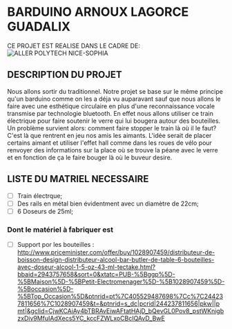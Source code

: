 # BARDUINO ARNOUX LAGORCE GUADALIX
CE PROJET EST REALISE DANS LE CADRE DE:
![ALLER POLYTECH NICE-SOPHIA](http://unice.fr/formation/formation-initiale/epuing54/++resource++unice.gof.images/logos/epu.png)

## DESCRIPTION DU PROJET
  Nous allons sortir du traditionnel. Notre projet se base sur le même principe qu'un barduino comme on les a déja vu auparavant
sauf que nous allons le faire avec une esthétique circulaire en plus d'une reconnaissance vocale transmise par technologie
bluetooth.
  En effet nous allons utiliser ce train électrique pour faire soutenir le verre qui lui bougera autour des bouteilles. Un problème
survient alors: comment faire stopper le train là où il le faut? C'est là que rentrent en jeu nos amis les aimants. L'idée serait
de placer certains aimant et utiliser l'effet hall comme dans les roues de vélo pour renvoyer des informations sur la place où se trouve la péane avec le verre et en fonction de ça le faire bouger là où le buveur desire.

## LISTE DU MATRIEL NECESSAIRE
  - [ ] Train électrque;
  - [ ] Des rails en métal bien évidentment avec un diamètre de 22cm;
  - [ ] 6 Doseurs de 25ml;
  ### Dont le matériel à fabriquer est
  - [ ] Support por les bouteilles : http://www.priceminister.com/offer/buy/1028907459/distributeur-de-boisson-design-distributeur-alcool-bar-butler-de-table-6-bouteilles-avec-doseur-alcool-1-5-oz-43-ml-tectake.html?bbaid=2943757658&sort=0&xtatc=PUB-%5Bggp%5D-%5BMaison%5D-%5BPetit-Electromenager%5D-%5B1028907459%5D-%5Boccasion%5D-%5BTop_Occasion%5D&ptnrid=pt%7C405529487698%7Cc%7C244237811656%7C1028907459&t=&ptnrid=s_dc|pcrid|244237811656|pkw||pmt|&gclid=CjwKCAiAy4bTBRAvEiwAFtatHAjD_bQevGL0Pov8_pstWKnigbzxDiv9MfuIAdXecs5YC_kccFZWLxoCBcIQAvD_BwE
